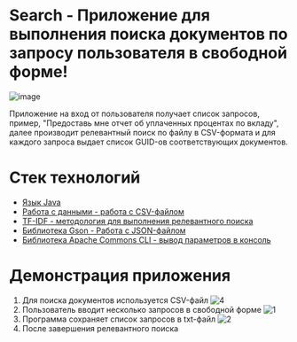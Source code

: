 # Search - Приложение для выполнения поиска документов по запросу пользователя в свободной форме!
![image](httpsgithub.comuser-attachmentsassets00b034bf-21d7-4bb6-8b1f-85af81640e50)

Приложение на вход от пользователя получает список запросов, пример, "Предоставь мне отчет об уплаченных процентах по вкладу", далее производит релевантный поиск по 
файлу в CSV-формата и для каждого запроса выдает список GUID-ов соответствующих документов.

# Стек технологий
- [Язык Java]()
- [Работа с данными - работа с CSV-файлом]()
- [TF-IDF - методология для выполнения релевантного поиска]()
- [Библиотека Gson - Работа с JSON-файлом]()
- [Библиотека Apache Commons CLI - вывод параметров в консоль]()


 # Демонстрация приложения
1. Для поиска документов используется CSV-файл
![4](https://github.com/user-attachments/assets/787d90b4-33b3-41c8-b52c-117285ca057e)
2. Пользователь вводит несколько запросов в свободной форме
![1](https://github.com/user-attachments/assets/4b8e9b15-260a-4d87-a9d4-7d29cd3deffd)
3. Программа сохраняет список запросов в txt-файл
![2](https://github.com/user-attachments/assets/7666a260-84bb-4a8a-bb9b-bb02fbe6b117)
4. После завершения релевантного поиска
